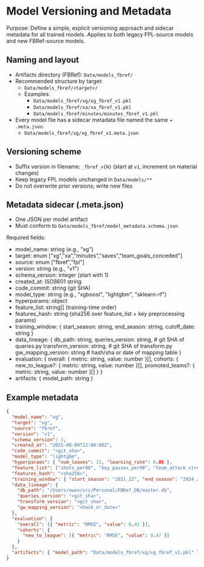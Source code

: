 # Model Versioning and Metadata

Purpose: Define a simple, explicit versioning approach and sidecar metadata for all trained models. Applies to both legacy FPL-source models and new FBRef-source models.

## Naming and layout
- Artifacts directory (FBRef): `Data/models_fbref/`
- Recommended structure by target:
  - `Data/models_fbref/<target>/`
  - Examples:
    - `Data/models_fbref/xg/xg_fbref_v1.pkl`
    - `Data/models_fbref/xa/xa_fbref_v1.pkl`
    - `Data/models_fbref/minutes/minutes_fbref_v1.pkl`
- Every model file has a sidecar metadata file named the same + `.meta.json`:
  - `Data/models_fbref/xg/xg_fbref_v1.meta.json`

## Versioning scheme
- Suffix version in filename: `_fbref_v{N}` (start at `v1`, increment on material changes)
- Keep legacy FPL models unchanged in `Data/models/**`
- Do not overwrite prior versions; write new files

## Metadata sidecar (.meta.json)
- One JSON per model artifact
- Must conform to `Data/models_fbref/model_metadata.schema.json`

Required fields:
- model_name: string (e.g., "xg")
- target: enum ["xg","xa","minutes","saves","team_goals_conceded"]
- source: enum ["fbref","fpl"]
- version: string (e.g., "v1")
- schema_version: integer (start with 1)
- created_at: ISO8601 string
- code_commit: string (git SHA)
- model_type: string (e.g., "xgboost", "lightgbm", "sklearn-rf")
- hyperparams: object
- feature_list: string[] (training-time order)
- features_hash: string (sha256 over feature_list + key preprocessing params)
- training_window: { start_season: string, end_season: string, cutoff_date: string }
- data_lineage: {
  db_path: string,
  queries_version: string,          # git SHA of queries.py
  transform_version: string,        # git SHA of transform.py
  gw_mapping_version: string        # hash/sha or date of mapping table
}
- evaluation: {
  overall: { metric: string, value: number }[],
  cohorts: {
    new_to_league?: { metric: string, value: number }[],
    promoted_teams?: { metric: string, value: number }[]
  }
}
- artifacts: { model_path: string }

## Example metadata
```json
{
  "model_name": "xg",
  "target": "xg",
  "source": "fbref",
  "version": "v1",
  "schema_version": 1,
  "created_at": "2025-08-09T12:00:00Z",
  "code_commit": "<git_sha>",
  "model_type": "lightgbm",
  "hyperparams": { "num_leaves": 31, "learning_rate": 0.05 },
  "feature_list": ["shots_per90", "key_passes_per90", "team_attack_strength"],
  "features_hash": "<sha256>",
  "training_window": { "start_season": "2021_22", "end_season": "2024_25", "cutoff_date": "2025-07-31" },
  "data_lineage": {
    "db_path": "/Users/owen/src/Personal/FBRef_DB/master.db",
    "queries_version": "<git_sha>",
    "transform_version": "<git_sha>",
    "gw_mapping_version": "<hash_or_date>"
  },
  "evaluation": {
    "overall": [{ "metric": "RMSE", "value": 0.42 }],
    "cohorts": {
      "new_to_league": [{ "metric": "RMSE", "value": 0.47 }]
    }
  },
  "artifacts": { "model_path": "Data/models_fbref/xg/xg_fbref_v1.pkl" }
}
```

